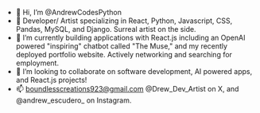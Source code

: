 - 👋 Hi, I’m @AndrewCodesPython
- 👀 Developer/ Artist specializing in React, Python, Javascript, CSS, Pandas, MySQL, and Django. Surreal artist on the side. 
- 🌱 I’m currently building applications with React.js including an OpenAI powered "inspiring" chatbot called "The Muse," and my recently deployed portfolio website. Actively networking and searching for employment. 
- 💞️ I’m looking to collaborate on software development, AI powered apps, and React.js projects! 
- 📫 boundlesscreations923@gmail.com @Drew_Dev_Artist on X, and @andrew_escudero_ on Instagram.

<!---
AndrewCodesPython/AndrewCodesPython is a ✨ special ✨ repository because its `README.md` (this file) appears on your GitHub profile.
You can click the Preview link to take a look at your changes.
--->
